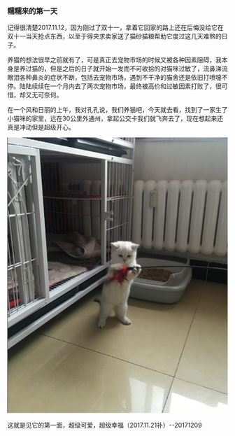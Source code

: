 ### 糯糯来的第一天

记得很清楚2017.11.12，因为刚过了双十一，拿着它回家的路上还在后悔没给它在双十一当天抢点东西，以至于得央求卖家送了猫砂猫粮帮助它度过这几天难熬的日子。

养猫的想法很早之前就有了，可是真正去宠物市场的时候又被各种因素阻碍，我本身是养过猫的，但是之后的日子就开始一发而不可收拾的对猫咪过敏了，流鼻涕流眼泪各种鼻炎的症状不断，包括去宠物市场，遇到不干净的猫舍还是依旧打喷嚏不停。陆陆续续在一个月内去了两次宠物市场，最终被高价和过敏因素打败了，很可惜，却又无可奈何。

在一个风和日丽的上午，我对孔孔说，我们养猫吧，今天就去看，找到了一家生了小猫咪的家里，远在30公里外通州，拿起公交卡我们就飞奔去了，现在想起来还真是冲动但是超级开心。

![1](./img/1.jpg)

这就是见它的第一面，超级可爱，超级幸福（2017.11.21补）--20171209